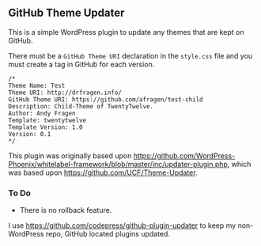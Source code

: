 ## GitHub Theme Updater

This is a simple WordPress plugin to update any themes that are kept on GitHub.

There must be a `GitHub Theme URI` declaration in the `style.css` file and you must create a tag in GitHub for each version.


    /*
    Theme Name: Test
    Theme URI: http://drfragen.info/
    GitHub Theme URI: https://github.com/afragen/test-child
    Description: Child-Theme of TwentyTwelve.
    Author: Andy Fragen
    Template: twentytwelve
    Template Version: 1.0
    Version: 0.1
    */

This plugin was originally based upon https://github.com/WordPress-Phoenix/whitelabel-framework/blob/master/inc/updater-plugin.php, which was based upon https://github.com/UCF/Theme-Updater.

### To Do

* There is no rollback feature.

I use https://github.com/codepress/github-plugin-updater to keep my non-WordPress repo, GitHub located plugins updated.

